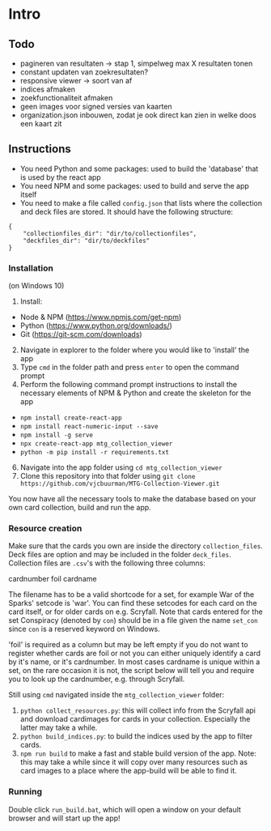
# Intro

## Todo

* pagineren van resultaten -> stap 1, simpelweg max X resultaten tonen
* constant updaten van zoekresultaten?
* responsive viewer -> soort van af
* indices afmaken
* zoekfunctionaliteit afmaken
* geen images voor signed versies van kaarten
* organization.json inbouwen, zodat je ook direct kan zien in welke doos een kaart zit

## Instructions

* You need Python and some packages: used to build the 'database' that is used by the react app
* You need NPM and some packages: used to build and serve the app itself
* You need to make a file called `config.json` that lists where the collection and deck files are stored. It should have the following structure:

```{json}
{
    "collectionfiles_dir": "dir/to/collectionfiles",
    "deckfiles_dir": "dir/to/deckfiles"
}
```

### Installation

(on Windows 10)

1. Install:
* Node & NPM (https://www.npmjs.com/get-npm)
* Python (https://www.python.org/downloads/)
* Git (https://git-scm.com/downloads)
2. Navigate in explorer to the folder where you would like to 'install' the app
1. Type `cmd` in the folder path and press `enter` to open the command prompt
1. Perform the following command prompt instructions to install the necessary elements of NPM & Python and create the skeleton for the app
* `npm install create-react-app`
* `npm install react-numeric-input --save`
* `npm install -g serve`
* `npx create-react-app mtg_collection_viewer`
* `python -m pip install -r requirements.txt`
6. Navigate into the app folder using `cd mtg_collection_viewer`
1. Clone this repository into that folder using `git clone https://github.com/vjcbuurman/MTG-Collection-Viewer.git`

You now have all the necessary tools to make the database based on your own card collection, build and run the app.

### Resource creation

Make sure that the cards you own are inside the directory `collection_files`. Deck files are option and may be included in the folder `deck_files`. Collection files are `.csv`'s with the following three columns:

cardnumber  foil  cardname

The filename has to be a valid shortcode for a set, for example War of the Sparks' setcode is 'war'. You can find these setcodes for each card on the card itself, or for older cards on e.g. Scryfall. Note that cards entered for the set Conspiracy (denoted by `con`) should be in a file given the name `set_con` since `con` is a reserved keyword on Windows.

'foil' is required as a column but may be left empty if you do not want to register whether cards are foil or not
you can either uniquely identify a card by it's name, or it's cardnumber. In most cases cardname is unique within a set, on the rare occasion it is not, the script below will tell you and require you to look up the cardnumber, e.g. through Scryfall.

Still using `cmd` navigated inside the `mtg_collection_viewer` folder:

1. `python collect_resources.py`: this will collect info from the Scryfall api and download cardimages for cards in your collection. Especially the latter may take a while.
1. `python build_indices.py`: to build the indices used by the app to filter cards.
1. `npm run build` to make a fast and stable build version of the app. Note: this may take a while since it will copy over many resources such as card images to a place where the app-build will be able to find it.

### Running

Double click `run_build.bat`, which will open a window on your default browser and will start up the app!
